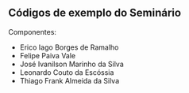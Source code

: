 ## Códigos de exemplo do Seminário

Componentes:

- Erico Iago Borges de Ramalho
- Felipe Paiva Vale
- José Ivanilson Marinho da Silva
- Leonardo Couto da Escóssia
- Thiago Frank Almeida da Silva
